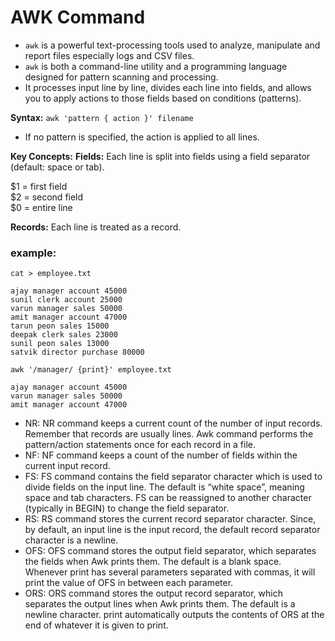 # AWK Command

- `awk` is a powerful text-processing tools used to analyze, manipulate and report files especially logs and CSV files.
- `awk` is both a command-line utility and a programming language designed for pattern scanning and processing.
- It processes input line by line, divides each line into fields, and allows you to apply actions to those fields based on conditions (patterns).<br>

**Syntax:**
`awk 'pattern { action }' filename`

- If no pattern is specified, the action is applied to all lines.<br>

**Key Concepts:**
**Fields:** Each line is split into fields using a field separator (default: space or tab).<br>

$1 = first field<br>
$2 = second field<br>
$0 = entire line<br>

**Records:** Each line is treated as a record.<br>

### example:

`cat > employee.txt`

```
ajay manager account 45000
sunil clerk account 25000
varun manager sales 50000
amit manager account 47000
tarun peon sales 15000
deepak clerk sales 23000
sunil peon sales 13000
satvik director purchase 80000
```

`awk '/manager/ {print}' employee.txt`

```
ajay manager account 45000
varun manager sales 50000
amit manager account 47000
```

- NR: NR command keeps a current count of the number of input records. Remember that records are usually lines. Awk command performs the pattern/action statements once for each record in a file.
- NF: NF command keeps a count of the number of fields within the current input record.
- FS: FS command contains the field separator character which is used to divide fields on the input line. The default is “white space”, meaning space and tab characters. FS can be reassigned to another character (typically in BEGIN) to change the field separator.
- RS: RS command stores the current record separator character. Since, by default, an input line is the input record, the default record separator character is a newline.
- OFS: OFS command stores the output field separator, which separates the fields when Awk prints them. The default is a blank space. Whenever print has several parameters separated with commas, it will print the value of OFS in between each parameter.
- ORS: ORS command stores the output record separator, which separates the output lines when Awk prints them. The default is a newline character. print automatically outputs the contents of ORS at the end of whatever it is given to print.
